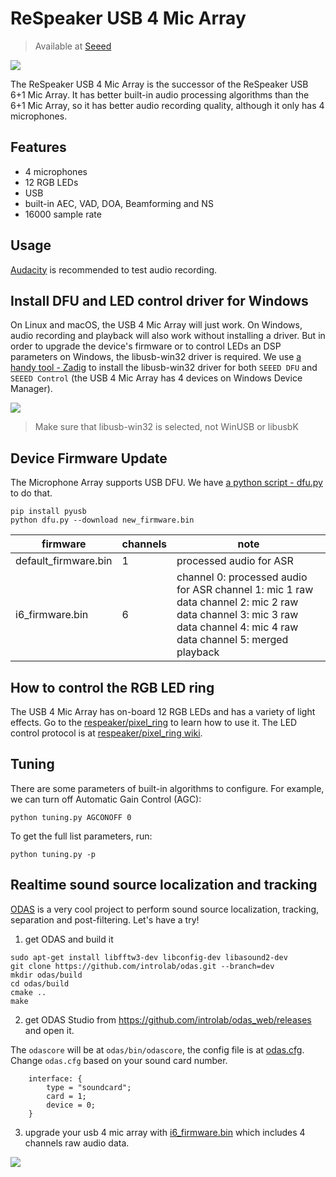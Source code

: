 # ReSpeaker USB 4 Mic Array

>Available at [Seeed](https://www.seeedstudio.com/ReSpeaker-Mic-Array-v2.0-p-3053.html)

![](http://respeaker.io/assets/images/usb_4_mic_array.png)

The ReSpeaker USB 4 Mic Array is the successor of the ReSpeaker USB 6+1 Mic Array. It has better built-in audio processing algorithms than the 6+1 Mic Array, so it has better audio recording quality, although it only has 4 microphones.

## Features
+ 4 microphones
+ 12 RGB LEDs
+ USB
+ built-in AEC, VAD, DOA, Beamforming and NS
+ 16000 sample rate

## Usage
[Audacity](https://www.audacityteam.org/) is recommended to test audio recording.

## Install DFU and LED control driver for Windows
On Linux and macOS, the USB 4 Mic Array will just work. On Windows, audio recording and playback will also work without installing a driver. But in order to upgrade the device's firmware or to control LEDs an DSP parameters on Windows, the libusb-win32 driver is required. We use [a handy tool - Zadig]() to install the libusb-win32 driver for both `SEEED DFU` and `SEEED Control` (the USB 4 Mic Array has 4 devices on Windows Device Manager).

![](http://respeaker.io/assets/images/usb_4mic_array_driver.png)

>Make sure that libusb-win32 is selected, not WinUSB or libusbK

## Device Firmware Update
The Microphone Array supports USB DFU. We have [a python script - dfu.py](https://github.com/respeaker/mic_array_dfu/blob/master/dfu.py) to do that.

```
pip install pyusb
python dfu.py --download new_firmware.bin
```

| firmware             | channels | note                                                                                                                                                                    |
|----------------------|----------------|-------------------------------------------------------------------------------------------------------------------------------------------------------------------------|
| default_firmware.bin | 1              | processed audio for ASR                                                                                                                                                 |
| i6_firmware.bin      | 6              |  channel 0: processed audio for ASR  channel 1: mic 1 raw data channel 2: mic 2 raw data channel 3: mic 3 raw data channel 4: mic 4 raw data channel 5: merged playback |

## How to control the RGB LED ring
The USB 4 Mic Array has on-board 12 RGB LEDs and has a variety of light effects. Go to the [respeaker/pixel_ring](https://github.com/respeaker/pixel_ring) to learn how to use it. The LED control protocol is at [respeaker/pixel_ring wiki](https://github.com/respeaker/pixel_ring/wiki/ReSpeaker-USB-4-Mic-Array-LED-Control-Protocol).


## Tuning
There are some parameters of built-in algorithms to configure. For example, we can turn off Automatic Gain Control (AGC):

```
python tuning.py AGCONOFF 0
```

To get the full list parameters, run:

```
python tuning.py -p
```

## Realtime sound source localization and tracking
[ODAS](https://github.com/introlab/odas) is a very cool project to perform sound source localization, tracking, separation and post-filtering. Let's have a try!

1. get ODAS and build it

```
sudo apt-get install libfftw3-dev libconfig-dev libasound2-dev
git clone https://github.com/introlab/odas.git --branch=dev
mkdir odas/build
cd odas/build
cmake ..
make
```

2. get ODAS Studio from https://github.com/introlab/odas_web/releases and open it.

The `odascore` will be at `odas/bin/odascore`, the config file is at [odas.cfg](odas.cfg). Change `odas.cfg` based on your sound card number.


```
    interface: {
        type = "soundcard";
        card = 1;
        device = 0;
    }
```

3. upgrade your usb 4 mic array with [i6_firmware.bin](i6_firmware.bin) which includes 4 channels raw audio data.

![](https://github.com/introlab/odas_web/raw/master/screenshots/live_data.png)
